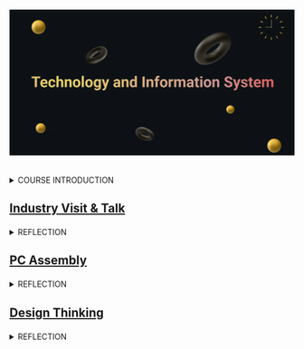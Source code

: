 <h1>
<p align=”center”>
<img width=”200" height=”200" src="https://github.com/SabrinaHeng/Technology-Information-System/blob/main/Make%20your%20README%20(1).png" alt=”my banner”>
</p>
</h1>
<details>

<summary>COURSE INTRODUCTION</summary></br>
 <p>
   This course serves as a comprehensive introduction to information systems and technology, covering its practical applications in both personal and professional settings. Hardware, software, network, and communications are among the various aspects of IS/IT that will be examined. Students will gain hands-on experience in PC installation and productivity tools through lab work, which comprises a significant portion of the curriculum. Work-based learning is a crucial component of this class and includes both industry visits and talks. This offers students the opportunity to experience a real working environment, gain insight from industry professionals, and foster a stronger relationship between universities and the industry. Additionally, students will briefly explore the necessary requirements and job specifications for a career in IT.
 </p> 
</details>


<h2>
  
  [Industry Visit & Talk](https://github.com/SabrinaHeng/Technology-Information-System/tree/main/Assignment)

</h2>

<details>
  
  <summary>REFLECTION</summary></br>
  <p>Reflecting back on my recent industrial visit to Petronas and Huawei, I was fortunate to have the opportunity to experience these companies firsthand. The visit provided me with an invaluable insight into the lives of those in the computer industry, whom I will undoubtedly encounter in the future. The talk during industrial visit was particularly inspiring, and it has encouraged me to embrace the challenges, experiences, and difficulties that lie ahead.</br></br>
    The talk have emphasized the importance of continuous learning throughout our lives, particularly in computer science, where skills and knowledge are constantly evolving. To conclude, I am eager to become more involved in this field and intend to dedicate my free time to learning additional techniques and enhancing my understanding to become more knowledgeable in this area.</p>

</details>

<h2>
  
  [PC Assembly](https://github.com/SabrinaHeng/Technology-Information-System/tree/main/Assignment/PC%20Assembly)

</h2>

<details>
  
  <summary>REFLECTION</summary></br>
  <p>    Through the PC Assembly course, I have gained an in-depth understanding of the internal hardware components of a CPU and how they're manufactured. Additionally, I've been introduced to various hardware elements, including the hard disk drive, RAM, power supply, and others. Assembling a CPU allowed me to witness the internal structure of the device firsthand, which was a remarkable experience.</p>

</details>

<h2>

  [Design Thinking](https://github.com/SabrinaHeng/Technology-Information-System/tree/main/Assignment/Design%20Thinking)

</h2>

<details>
  
  <summary>REFLECTION</summary></br>
   <p>Through the study of design thinking, I have learned valuable problem-solving skills and logical thinking abilities that are essential to my chosen program. Additionally, I have learned the significance of effective teamwork in completing tasks assigned by our lecturer. As a group leader, I have also learned to guide my team to success by ensuring the completion of all assigned tasks.</p>

</details>

